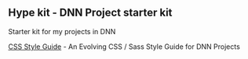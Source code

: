 ## Hype kit - DNN Project starter kit
Starter kit for my projects in DNN

[CSS Style Guide](https://github.com/simejerkovic/hype-kit/blob/master/resources/css-style-guide.md#css-style-guide) - An Evolving CSS / Sass Style Guide for DNN Projects
